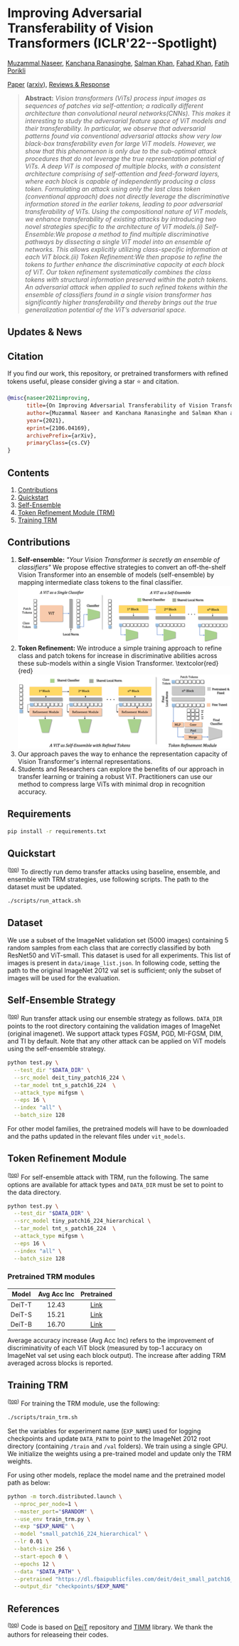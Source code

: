 # Improving Adversarial Transferability of Vision Transformers (ICLR'22--Spotlight)

[Muzammal Naseer](https://scholar.google.ch/citations?user=tM9xKA8AAAAJ&hl=en),
[Kanchana Ranasinghe](https://scholar.google.com/citations?user=K2WBZTwAAAAJ),
[Salman Khan](https://scholar.google.com/citations?user=M59O9lkAAAAJ&hl=en),
[Fahad Khan](https://scholar.google.ch/citations?user=zvaeYnUAAAAJ&hl=en&oi=ao),
[Fatih Porikli](https://scholar.google.com/citations?user=VpB8NZ8AAAAJ&hl=en)

[Paper](https://openreview.net/forum?id=D6nH3719vZy) ([arxiv](https://arxiv.org/abs/2106.04169)), [Reviews & Response](https://openreview.net/forum?id=D6nH3719vZy)


> **Abstract:** 
*Vision transformers (ViTs) process input images as sequences of patches via self-attention;  a radically different architecture than convolutional neural networks(CNNs).  This makes it interesting to study the adversarial feature space of ViT models and their transferability. In particular, we observe that adversarial patterns found via conventional adversarial attacks show very low black-box transferability even for large ViT models. However, we show that this phenomenon is only due to the sub-optimal attack procedures that do not leverage the true representation potential of ViTs. A deep ViT is composed of multiple blocks, with a consistent architecture comprising of self-attention and feed-forward layers, where each block is capable of independently producing a class token. Formulating an attack using only the last class token (conventional approach) does not directly leverage the discriminative information stored in the earlier tokens, leading to poor adversarial transferability of ViTs. Using the compositional nature of ViT models, we enhance transferability  of  existing  attacks  by  introducing  two  novel  strategies  specific to the architecture of ViT models.(i) Self-Ensemble:We propose a method to find multiple discriminative pathways by dissecting a single ViT model into an ensemble of networks. This allows explicitly utilizing class-specific information at each ViT block.(ii) Token Refinement:We then propose to refine the tokens to further enhance the discriminative capacity at each block of ViT. Our token refinement systematically combines the class tokens with structural information preserved within the patch tokens.  An adversarial attack when applied to such refined tokens within the ensemble of classifiers found in a single vision transformer has significantly higher transferability and thereby brings out the true generalization potential of the ViT’s adversarial space.* 

## Updates \& News

## Citation
If you find our work, this repository, or pretrained transformers with refined tokens useful, please consider giving a star :star: and citation.
```bibtex
@misc{naseer2021improving,
      title={On Improving Adversarial Transferability of Vision Transformers}, 
      author={Muzammal Naseer and Kanchana Ranasinghe and Salman Khan and Fahad Shahbaz Khan and Fatih Porikli},
      year={2021},
      eprint={2106.04169},
      archivePrefix={arXiv},
      primaryClass={cs.CV}
}
```

## Contents
1) [Contributions](#Contributions) 
2) [Quickstart](#quickstart)
3) [Self-Ensemble](#self-ensemble-strategy)
4) [Token Refinement Module (TRM)](#token-refinement-module)
5) [Training TRM](#training-trm)

## Contributions
1. **Self-ensemble:** *"Your Vision Transformer is secretly an ensemble of classifiers"* We propose effective strategies to convert an off-the-shelf Vision Transformer into an ensemble of models (self-ensemble) by mapping intermediate class tokens to the final classifier.
![demo](.github/demo.png)
2. **Token Refinement:** We introduce a simple training approach to refine class and patch tokens for increase in discriminative abilities across these sub-models within a single Vision Transformer. \textcolor{red}{red}
![trm](.github/trm.png)
3. Our approach paves the way to enhance the representation capacity of Vision Transformer's internal representations.
4. Students and Researchers can explore the benefits of our approach in transfer learning or training a robust ViT. Practitioners can use our method to compress large ViTs with minimal drop in recognition accuracy.


## Requirements
```bash
pip install -r requirements.txt
```

## Quickstart
<sup>([top](#contents))</sup>
To directly run demo transfer attacks using baseline, ensemble, and ensemble with TRM strategies, use following scripts. The path to the dataset must be updated. 
```bash
./scripts/run_attack.sh
```

## Dataset
We use a subset of the ImageNet validation set (5000 images) containing 5 random samples from each class that are correctly classified by both ResNet50 and ViT-small. This dataset is used for all experiments. This list of images is present in `data/image_list.json`. In following code, setting the path to the original ImageNet 2012 val set is sufficient; only the subset of images will be used for the evaluation. 

## Self-Ensemble Strategy
<sup>([top](#contents))</sup>
Run transfer attack using our ensemble strategy as follows. `DATA_DIR` points to the root directory containing the validation images of ImageNet (original imagenet). We support attack types FGSM, PGD, MI-FGSM, DIM, and TI by default. Note that any other attack can be applied on ViT models using the self-ensemble strategy. 

```bash
python test.py \
  --test_dir "$DATA_DIR" \
  --src_model deit_tiny_patch16_224 \
  --tar_model tnt_s_patch16_224  \
  --attack_type mifgsm \
  --eps 16 \
  --index "all" \
  --batch_size 128
``` 

For other model families, the pretrained models will have to be downloaded and the paths updated in the relevant files under `vit_models`. 

## Token Refinement Module
<sup>([top](#contents))</sup>
For self-ensemble attack with TRM, run the following. The same options are available for attack types and `DATA_DIR` must be set to point to the data directory. 
```bash
python test.py \
  --test_dir "$DATA_DIR" \
  --src_model tiny_patch16_224_hierarchical \
  --tar_model tnt_s_patch16_224  \
  --attack_type mifgsm \
  --eps 16 \
  --index "all" \
  --batch_size 128
```

### Pretrained TRM modules

|  Model 	| Avg Acc Inc 	| Pretrained 	|
|:------:	|:-----------:	|:----------:	|
| DeiT-T 	|    12.43    	|    [Link](https://github.com/Muzammal-Naseer/Improving-Adversarial-Transferability-of-Vision-Transformers/releases/download/v0/deit_tiny_trm.pth)    	|
| DeiT-S 	|    15.21    	|    [Link](https://github.com/Muzammal-Naseer/Improving-Adversarial-Transferability-of-Vision-Transformers/releases/download/v0/deit_small_trm.pth)    	|
| DeiT-B 	|    16.70    	|    [Link](https://github.com/Muzammal-Naseer/Improving-Adversarial-Transferability-of-Vision-Transformers/releases/download/v0/deit_base_trm.pth)    	|

Average accuracy increase (Avg Acc Inc) refers to the improvement of discriminativity of each ViT block (measured by top-1 accuracy on ImageNet val set using each block output). The increase after adding TRM averaged across blocks is reported.    

## Training TRM
<sup>([top](#contents))</sup>
For training the TRM module, use the following:
```bash
./scripts/train_trm.sh
```
Set the variables for experiment name (`EXP_NAME`) used for logging checkpoints and update `DATA_PATH` to point to the ImageNet 2012 root directory (containing `/train` and `/val` folders). We train using a single GPU. We initialize the weights using a pre-trained model and update only the TRM weights. 

For using other models, replace the model name and the pretrained model path as below: 
```bash
python -m torch.distributed.launch \
  --nproc_per_node=1 \
  --master_port="$RANDOM" \
  --use_env train_trm.py \
  --exp "$EXP_NAME" \
  --model "small_patch16_224_hierarchical" \
  --lr 0.01 \
  --batch-size 256 \
  --start-epoch 0 \
  --epochs 12 \
  --data "$DATA_PATH" \
  --pretrained "https://dl.fbaipublicfiles.com/deit/deit_small_patch16_224-cd65a155.pth" \
  --output_dir "checkpoints/$EXP_NAME"
```  

## References
<sup>([top](#contents))</sup>
Code is based on [DeiT](https://github.com/facebookresearch/deit) repository and [TIMM](https://github.com/rwightman/pytorch-image-models) library. We thank the authors for releaseing their codes. 


